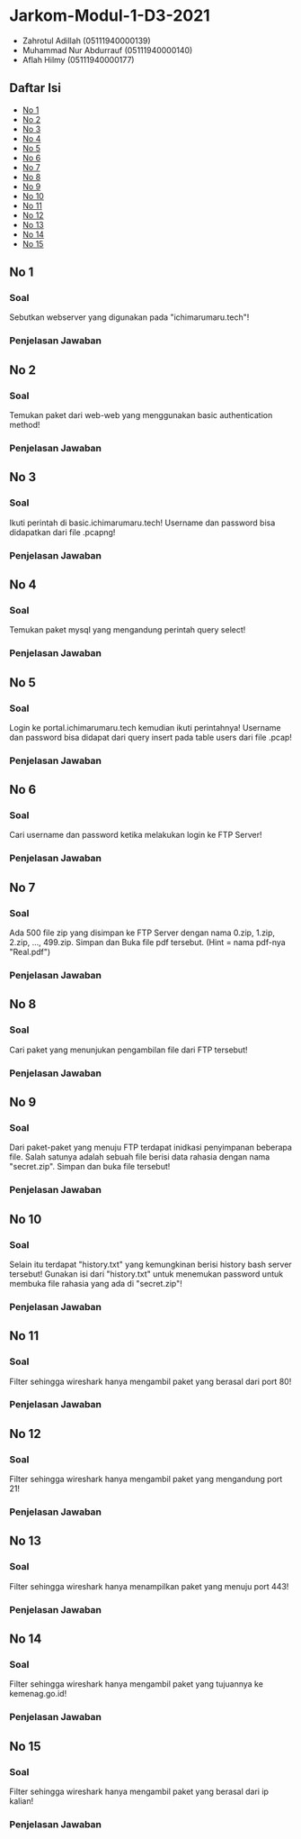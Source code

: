 # Jarkom-Modul-1-D3-2021

- Zahrotul Adillah (05111940000139)
- Muhammad Nur Abdurrauf (05111940000140)
- Aflah Hilmy (05111940000177)

## Daftar Isi

- [No 1](#no-1)
- [No 2](#no-2)
- [No 3](#no-3)
- [No 4](#no-4)
- [No 5](#no-5)
- [No 6](#no-6)
- [No 7](#no-7)
- [No 8](#no-8)
- [No 9](#no-9)
- [No 10](#no-10)
- [No 11](#no-11)
- [No 12](#no-12)
- [No 13](#no-13)
- [No 14](#no-14)
- [No 15](#no-15)

## No 1
### Soal
Sebutkan webserver yang digunakan pada "ichimarumaru.tech"! 
### Penjelasan Jawaban

## No 2
### Soal
Temukan paket dari web-web yang menggunakan basic authentication method!
### Penjelasan Jawaban

## No 3
### Soal
Ikuti perintah di basic.ichimarumaru.tech! Username dan password bisa didapatkan dari file .pcapng!
### Penjelasan Jawaban

## No 4
### Soal
Temukan paket mysql yang mengandung perintah query select!
### Penjelasan Jawaban

## No 5
### Soal
Login ke portal.ichimarumaru.tech kemudian ikuti perintahnya! Username dan password bisa didapat dari query insert pada table users dari file .pcap!
### Penjelasan Jawaban

## No 6
### Soal
Cari username dan password ketika melakukan login ke FTP Server!
### Penjelasan Jawaban

## No 7
### Soal
Ada 500 file zip yang disimpan ke FTP Server dengan nama 0.zip, 1.zip, 2.zip, ..., 499.zip. Simpan dan Buka file pdf tersebut. (Hint = nama pdf-nya "Real.pdf")
### Penjelasan Jawaban

## No 8
### Soal
Cari paket yang menunjukan pengambilan file dari FTP tersebut!
### Penjelasan Jawaban

## No 9
### Soal
Dari paket-paket yang menuju FTP terdapat inidkasi penyimpanan beberapa file. Salah satunya adalah sebuah file berisi data rahasia dengan nama "secret.zip". Simpan dan buka file tersebut!
### Penjelasan Jawaban

## No 10
### Soal
Selain itu terdapat "history.txt" yang kemungkinan berisi history bash server tersebut! Gunakan isi dari "history.txt" untuk menemukan password untuk membuka file rahasia yang ada di "secret.zip"!
### Penjelasan Jawaban

## No 11
### Soal
Filter sehingga wireshark hanya mengambil paket yang berasal dari port 80! 
### Penjelasan Jawaban

## No 12
### Soal
Filter sehingga wireshark hanya mengambil paket yang mengandung port 21!
### Penjelasan Jawaban

## No 13
### Soal
Filter sehingga wireshark hanya menampilkan paket yang menuju port 443!
### Penjelasan Jawaban

## No 14
### Soal
Filter sehingga wireshark hanya mengambil paket yang tujuannya ke kemenag.go.id!
### Penjelasan Jawaban

## No 15
### Soal
Filter sehingga wireshark hanya mengambil paket yang berasal dari ip kalian!
### Penjelasan Jawaban
